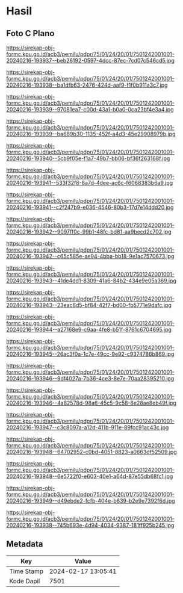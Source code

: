 # Hasil

## Foto C Plano

https://sirekap-obj-formc.kpu.go.id/acb3/pemilu/pdpr/75/01/24/20/01/7501242001001-20240216-193937--beb26192-0597-4dcc-87ec-7cd07c546cd5.jpg

https://sirekap-obj-formc.kpu.go.id/acb3/pemilu/pdpr/75/01/24/20/01/7501242001001-20240216-193938--ba1dfb63-2476-424d-aaf9-f1f0b911a3c7.jpg

https://sirekap-obj-formc.kpu.go.id/acb3/pemilu/pdpr/75/01/24/20/01/7501242001001-20240216-193939--97081ea7-c00d-43a1-b0a0-0ca23bf4e3a4.jpg

https://sirekap-obj-formc.kpu.go.id/acb3/pemilu/pdpr/75/01/24/20/01/7501242001001-20240216-193939--ba669b30-1135-452f-a4d3-45e29908979b.jpg

https://sirekap-obj-formc.kpu.go.id/acb3/pemilu/pdpr/75/01/24/20/01/7501242001001-20240216-193940--5cb9f05e-f1a7-49b7-bb06-bf36f263168f.jpg

https://sirekap-obj-formc.kpu.go.id/acb3/pemilu/pdpr/75/01/24/20/01/7501242001001-20240216-193941--533f32f8-8a7d-4dee-ac6c-f6068383b6a9.jpg

https://sirekap-obj-formc.kpu.go.id/acb3/pemilu/pdpr/75/01/24/20/01/7501242001001-20240216-193941--c2f247b9-e036-4546-80b3-17d7e14ddd20.jpg

https://sirekap-obj-formc.kpu.go.id/acb3/pemilu/pdpr/75/01/24/20/01/7501242001001-20240216-193942--9097ff0c-99b1-48fc-bd81-aa9becd2c702.jpg

https://sirekap-obj-formc.kpu.go.id/acb3/pemilu/pdpr/75/01/24/20/01/7501242001001-20240216-193942--c65c585e-ae94-4bba-bb18-9e1ac7570673.jpg

https://sirekap-obj-formc.kpu.go.id/acb3/pemilu/pdpr/75/01/24/20/01/7501242001001-20240216-193943--41de4dd1-8309-41a6-84b2-434e9e05a369.jpg

https://sirekap-obj-formc.kpu.go.id/acb3/pemilu/pdpr/75/01/24/20/01/7501242001001-20240216-193943--23eac6d5-bf84-42f7-bd00-fb5771e9dafc.jpg

https://sirekap-obj-formc.kpu.go.id/acb3/pemilu/pdpr/75/01/24/20/01/7501242001001-20240216-193944--a27168e9-c9aa-4fe8-b51f-8761c6704695.jpg

https://sirekap-obj-formc.kpu.go.id/acb3/pemilu/pdpr/75/01/24/20/01/7501242001001-20240216-193945--26ac3f0a-1c7e-49cc-9e92-c9374786b869.jpg

https://sirekap-obj-formc.kpu.go.id/acb3/pemilu/pdpr/75/01/24/20/01/7501242001001-20240216-193946--9df4027a-7b36-4ce3-8e7e-70aa28395210.jpg

https://sirekap-obj-formc.kpu.go.id/acb3/pemilu/pdpr/75/01/24/20/01/7501242001001-20240216-193946--4a82578d-98a6-45c5-9c58-8e28ae8eb49f.jpg

https://sirekap-obj-formc.kpu.go.id/acb3/pemilu/pdpr/75/01/24/20/01/7501242001001-20240216-193947--c3c8097a-a12d-411b-911e-89fcc91ac43c.jpg

https://sirekap-obj-formc.kpu.go.id/acb3/pemilu/pdpr/75/01/24/20/01/7501242001001-20240216-193948--64702952-c0bd-4051-8823-a0663df52509.jpg

https://sirekap-obj-formc.kpu.go.id/acb3/pemilu/pdpr/75/01/24/20/01/7501242001001-20240216-193948--6e5722f0-e603-40e1-a64d-87e55db68fc1.jpg

https://sirekap-obj-formc.kpu.go.id/acb3/pemilu/pdpr/75/01/24/20/01/7501242001001-20240216-193949--d49ebde2-fcfb-404e-b639-b2e9e7392f6d.jpg

https://sirekap-obj-formc.kpu.go.id/acb3/pemilu/pdpr/75/01/24/20/01/7501242001001-20240216-193938--745b693e-4d94-4034-9387-181ff925b245.jpg


## Metadata

| Key        | Value               |
| ---------- | ------------------- |
| Time Stamp | 2024-02-17 13:05:41 |
| Kode Dapil | 7501                |




